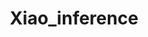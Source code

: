 ---
title: Xiao_inference
emoji: 🍏
colorFrom: purple
colorTo: green
sdk: gradio
sdk_version: 3.43.2
app_file: app.py
pinned: true
---